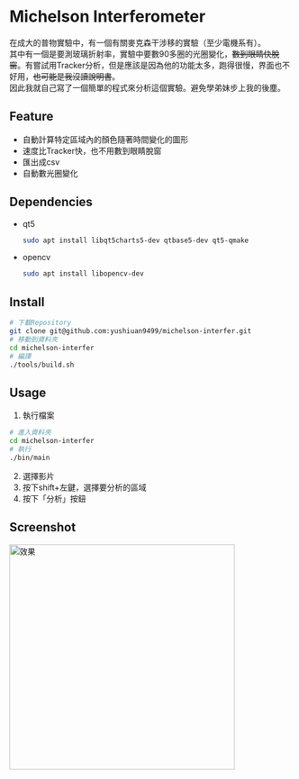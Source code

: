 # Michelson Interferometer
在成大的普物實驗中，有一個有關麥克森干涉移的實驗（至少電機系有）。  
其中有一個是要測玻璃折射率，實驗中要數90多圈的光圈變化，~~數到眼睛快脫窗~~。有嘗試用Tracker分析，但是應該是因為他的功能太多，跑得很慢，界面也不好用，~~也可能是我沒讀說明書~~。  
因此我就自己寫了一個簡單的程式來分析這個實驗。避免學弟妹步上我的後塵。
## Feature
- 自動計算特定區域內的顏色隨著時間變化的圖形
- 速度比Tracker快，也不用數到眼睛脫窗
- 匯出成csv
- 自動數光圈變化
## Dependencies
- qt5
  ```bash
  sudo apt install libqt5charts5-dev qtbase5-dev qt5-qmake
  ```
- opencv
  ```bash
  sudo apt install libopencv-dev
  ```
## Install
  ```bash
  # 下載Repository
  git clone git@github.com:yushiuan9499/michelson-interfer.git
  # 移動到資料夾
  cd michelson-interfer
  # 編譯
  ./tools/build.sh
  ```
## Usage
1. 執行檔案
  ```bash
  # 進入資料夾
  cd michelson-interfer
  # 執行
  ./bin/main
  ```
2. 選擇影片
3. 按下shift+左鍵，選擇要分析的區域
4. 按下「分析」按鈕
## Screenshot
<img src="./asset/main.png" alt="效果" width="400"/>
